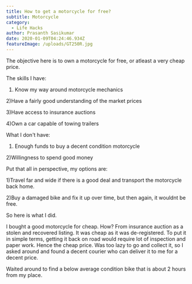 ```yaml
---
title: How to get a motorcycle for free?
subtitle: Motorcycle
category:
  - Life Hacks
author: Prasanth Sasikumar
date: 2020-01-09T04:24:46.934Z
featureImage: /uploads/GT250R.jpg
---
```

The objective here is to own a motorcycle for free, or atleast a very cheap price.

The skills I have:

1) Know my way around motorcycle mechanics

2)Have a fairly good understanding of the market prices

3)Have access to insurance auctions

4)Own a car capable of towing trailers



What I don't have:

1) Enough funds to buy a decent condition motorcycle

2)Willingness to spend good money



Put that all in perspective, my options are:

1)Travel far and wide if there is a good deal and transport the motorcycle back home.

2)Buy a damaged bike and fix it up over time, but then again, it wouldnt be free.



So here is what I did.

I bought a good motorcycle for cheap. How? From insurance auction as a stolen and recovered listing. It was cheap as it was de-registered. To put it in simple terms, getting it back on road would require lot of inspection and paper work. Hence the cheap price. Was too lazy to go and collect it, so I asked around and found a decent courier who can deliver it to me for a decent price.



Waited around to find a below average condition bike that is about 2 hours from my place.
